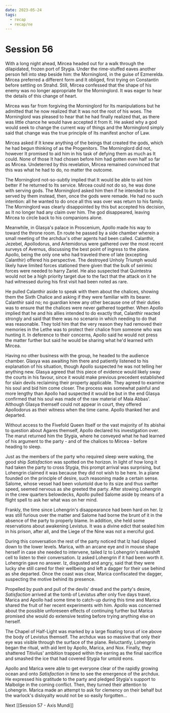 ```yaml
---
date: 2023-05-24
tags:
  - recap
  - recap/ne
---
```

# Session 56

With a long night ahead, Mircea headed out for a walk through the dilapidated, frozen port of Stygia. Under the rime-stuffed eaves another person fell into step beside him: the Morninglord, in the guise of Ezmerelda. Mircea preferred a different form and It obliged, first trying on Constantin before settling on Strahd. Still, Mircea confessed that the shape of his enemy was no longer appropriate for the Morninglord. It was eager to hear the details of this change of heart.

Mircea was far from forgiving the Morninglord for Its manipulations but he admitted that he now realized that It was not the root of his woes. The Morninglord was pleased to hear that he had finally realized that, as there was little chance he would have accepted it from It. He asked why a god would seek to change the current way of things and the Morninglord simply said that change was the true principle of Its manifest anchor of Law.

Mircea asked if It knew anything of the beings that created the gods, which he had begun thinking of as the Progenitors. The Morninglord did not, however It promised to aid him in his task of defying them as much as It could. None of those It had chosen before him had gotten even half so far as Mircea. Undeterred by this revelation, Mircea remained convinced that this was what he had to do, no matter the outcome.

The Morninglord not-so-subtly implied that It would be able to aid him better if he returned to Its service. Mircea could not do so, he was done with serving gods. The Morninglord asked him then if he intended to be served by them instead, then, once the gods were remade. He had no such intention: all he wanted to do once all this was over was return to his family. The Morninglord was clearly disappointed by this but accepted his decision, as It no longer had any claim over him. The god disappeared, leaving Mircea to circle back to his companions alone.

Meanwhile, in Glasya's palace in Proscenium, Apollo made his way to toward the throne room. En route he passed by a side chamber wherein a small meeting of the archdux's other agents had been called. Calanthir, Jezebel, Apollodorus, and Artemidorus were gathered over the most recent surveys of Avernus, discussing the best point of ingress to the plane. Apollo, being the only one who had traveled there of late (excepting Calanthir) offered his perspective. The destroyed Unholy Triumph would likely have limited forces stationed there given that the bulk of seirimic forces were needed to harry Zariel. He also suspected that Quintestra would not be a high priority target due to the fact that the attack on it he had witnessed during his first visit had been noted as rare.

He pulled Calanthir aside to speak with them about the chalices, showing them the Sixth Chalice and asking if they were familiar with its bearer. Calanthir said no; no guardian knew any other because one of their duties was to ensure that the chalices were never gathered together. When Apollo implied that he and his allies intended to do exactly that, Calanthir reacted strongly and said that there was no scenario in which needing to do that was reasonable. They told him that the very reason they had removed their memories in the Lethe was to protect their chalice from someone who was hunting it. In deference to their concerns, Apollo said he would not press the matter further but said he would be sharing what he'd learned with Mircea.

Having no other business with the group, he headed to the audience chamber. Glasya was awaiting him there and patiently listened to his explanation of his situation, though Apollo suspected he was not telling her anything new. Glasya agreed that this piece of evidence would likely sway the courts in his favour, since it would make previous precedent established for slain devils reclaiming their property applicable. They agreed to examine his soul and bid him come closer. The process was somewhat painful and more lengthy than Apollo had suspected it would be but in the end Glasya confirmed that his soul was made of the raw material of Maia Abbas'. Although Glasya themself could not appear in court, they offered Apollodorus as their witness when the time came. Apollo thanked her and departed.

Without access to the Fivefold Queen Itself or the vast majority of Its abishai to question about Agares themself, Apollo declared his investigation over. The marut returned him the Stygia, where he conveyed what he had learned of his argument to the party - and of the chalices to Mircea - before heading to sleep.

Just as the members of the party who required sleep were waking, the good ship *Satisfaction* was spotted on the horizon. In light of how long it had taken the party to cross Stygia, this prompt arrival was surprising, but Lohengrin claimed it was because they did not wish to be here. In a plane founded on the principle of desire, such reasoning made a certain sense. Salome, whose vessel had been voluntold due to its size and thus swifter speed, seemed nervous as she greeted the party. After stowing Lohengrin in the crew quarters belowdecks, Apollo pulled Salome aside by means of a flight spell to ask her what was on her mind.

Frankly, the time since Lohengrin's disappearance had been hard on her. Iz was still furious over the matter and Salome had borne the brunt of it in the absence of the party to properly blame. In addition, she held some reservations about awakening Levistus. It was a divine edict that sealed him in his prison, after all, and the Liege of the Nine was not a merciful god.

During this conversation the rest of the party noticed that Iz had slipped down to the lower levels. Marica, with an arcane eye and in mouse shape herself in case she needed to intervene, tailed Iz to Lohengrin's makeshift cell to listen to their conversation. Iz asked Lohengrin if it had been worth it. Lohengrin gave no answer. Iz, disgusted and angry, said that they were lucky she still cared for their wellbeing and left a dagger for their use behind as she departed. Once the coast was clear, Marica confiscated the dagger, suspecting the motive behind its presence.

Propelled by push and pull of the devils' dread and the party's desire, *Satisfaction* arrived at the tomb of Levistus after only five days travel. Marica and Apollo had some time to catch-up during this time and Marica shared the fruit of her recent experiments with him. Apollo was concerned about the possible unforeseen effects of continuing further but Marica promised she would do extensive testing before trying anything else on herself.

The Chapel of Half-Light was marked by a large floating torus of ice above the body of Levistus themself. The archdux was so massive that only their eye was visible through the surface of the plane. Reluctantly, Lohengrin began the ritual, with aid lent by Apollo, Marica, and Nox. Finally, they shattered Titivilus' ambition trapped within the earring as the final sacrifice and smashed the ice that had covered Stygia for untold eons.

Apollo and Marica were able to get everyone clear of the rapidly growing ocean and onto *Satisfaction* in time to see the emergence of the archdux. He expressed his gratitude to the party and pledged Stygia's support to Malbolge in the coming conflict. Then, they turned their attention to Lohengrin. Marica made an attempt to ask for clemency on their behalf but the warlock's disloyalty would not be so easily forgotten...

Next
[[Session 57 - Axis Mundi]]
